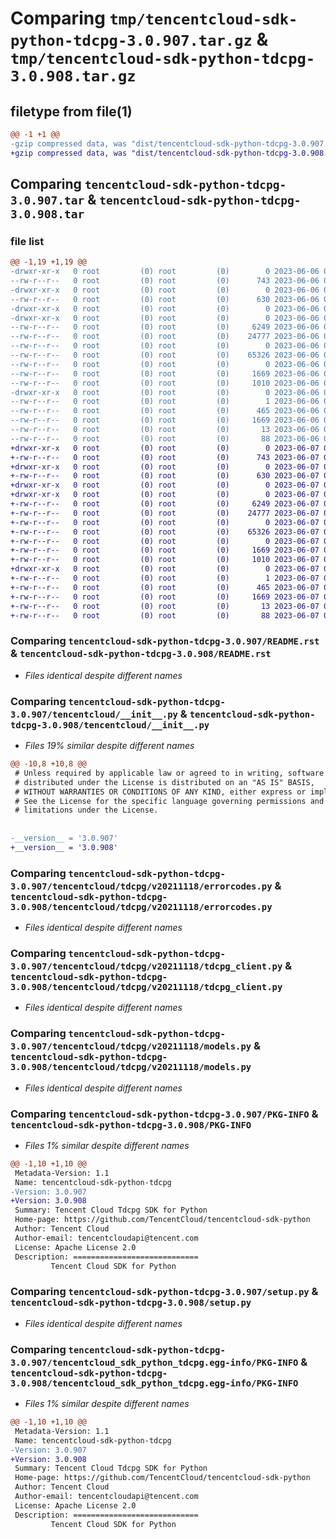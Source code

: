 # Comparing `tmp/tencentcloud-sdk-python-tdcpg-3.0.907.tar.gz` & `tmp/tencentcloud-sdk-python-tdcpg-3.0.908.tar.gz`

## filetype from file(1)

```diff
@@ -1 +1 @@
-gzip compressed data, was "dist/tencentcloud-sdk-python-tdcpg-3.0.907.tar", last modified: Tue Jun  6 02:36:12 2023, max compression
+gzip compressed data, was "dist/tencentcloud-sdk-python-tdcpg-3.0.908.tar", last modified: Wed Jun  7 00:33:27 2023, max compression
```

## Comparing `tencentcloud-sdk-python-tdcpg-3.0.907.tar` & `tencentcloud-sdk-python-tdcpg-3.0.908.tar`

### file list

```diff
@@ -1,19 +1,19 @@
-drwxr-xr-x   0 root         (0) root         (0)        0 2023-06-06 02:36:12.000000 tencentcloud-sdk-python-tdcpg-3.0.907/
--rw-r--r--   0 root         (0) root         (0)      743 2023-06-06 02:36:12.000000 tencentcloud-sdk-python-tdcpg-3.0.907/README.rst
-drwxr-xr-x   0 root         (0) root         (0)        0 2023-06-06 02:36:12.000000 tencentcloud-sdk-python-tdcpg-3.0.907/tencentcloud/
--rw-r--r--   0 root         (0) root         (0)      630 2023-06-06 02:36:12.000000 tencentcloud-sdk-python-tdcpg-3.0.907/tencentcloud/__init__.py
-drwxr-xr-x   0 root         (0) root         (0)        0 2023-06-06 02:36:12.000000 tencentcloud-sdk-python-tdcpg-3.0.907/tencentcloud/tdcpg/
-drwxr-xr-x   0 root         (0) root         (0)        0 2023-06-06 02:36:12.000000 tencentcloud-sdk-python-tdcpg-3.0.907/tencentcloud/tdcpg/v20211118/
--rw-r--r--   0 root         (0) root         (0)     6249 2023-06-06 02:36:12.000000 tencentcloud-sdk-python-tdcpg-3.0.907/tencentcloud/tdcpg/v20211118/errorcodes.py
--rw-r--r--   0 root         (0) root         (0)    24777 2023-06-06 02:36:12.000000 tencentcloud-sdk-python-tdcpg-3.0.907/tencentcloud/tdcpg/v20211118/tdcpg_client.py
--rw-r--r--   0 root         (0) root         (0)        0 2023-06-06 02:36:12.000000 tencentcloud-sdk-python-tdcpg-3.0.907/tencentcloud/tdcpg/v20211118/__init__.py
--rw-r--r--   0 root         (0) root         (0)    65326 2023-06-06 02:36:12.000000 tencentcloud-sdk-python-tdcpg-3.0.907/tencentcloud/tdcpg/v20211118/models.py
--rw-r--r--   0 root         (0) root         (0)        0 2023-06-06 02:36:12.000000 tencentcloud-sdk-python-tdcpg-3.0.907/tencentcloud/tdcpg/__init__.py
--rw-r--r--   0 root         (0) root         (0)     1669 2023-06-06 02:36:12.000000 tencentcloud-sdk-python-tdcpg-3.0.907/PKG-INFO
--rw-r--r--   0 root         (0) root         (0)     1010 2023-06-06 02:36:12.000000 tencentcloud-sdk-python-tdcpg-3.0.907/setup.py
-drwxr-xr-x   0 root         (0) root         (0)        0 2023-06-06 02:36:12.000000 tencentcloud-sdk-python-tdcpg-3.0.907/tencentcloud_sdk_python_tdcpg.egg-info/
--rw-r--r--   0 root         (0) root         (0)        1 2023-06-06 02:36:12.000000 tencentcloud-sdk-python-tdcpg-3.0.907/tencentcloud_sdk_python_tdcpg.egg-info/dependency_links.txt
--rw-r--r--   0 root         (0) root         (0)      465 2023-06-06 02:36:12.000000 tencentcloud-sdk-python-tdcpg-3.0.907/tencentcloud_sdk_python_tdcpg.egg-info/SOURCES.txt
--rw-r--r--   0 root         (0) root         (0)     1669 2023-06-06 02:36:12.000000 tencentcloud-sdk-python-tdcpg-3.0.907/tencentcloud_sdk_python_tdcpg.egg-info/PKG-INFO
--rw-r--r--   0 root         (0) root         (0)       13 2023-06-06 02:36:12.000000 tencentcloud-sdk-python-tdcpg-3.0.907/tencentcloud_sdk_python_tdcpg.egg-info/top_level.txt
--rw-r--r--   0 root         (0) root         (0)       88 2023-06-06 02:36:12.000000 tencentcloud-sdk-python-tdcpg-3.0.907/setup.cfg
+drwxr-xr-x   0 root         (0) root         (0)        0 2023-06-07 00:33:27.000000 tencentcloud-sdk-python-tdcpg-3.0.908/
+-rw-r--r--   0 root         (0) root         (0)      743 2023-06-07 00:33:27.000000 tencentcloud-sdk-python-tdcpg-3.0.908/README.rst
+drwxr-xr-x   0 root         (0) root         (0)        0 2023-06-07 00:33:27.000000 tencentcloud-sdk-python-tdcpg-3.0.908/tencentcloud/
+-rw-r--r--   0 root         (0) root         (0)      630 2023-06-07 00:33:27.000000 tencentcloud-sdk-python-tdcpg-3.0.908/tencentcloud/__init__.py
+drwxr-xr-x   0 root         (0) root         (0)        0 2023-06-07 00:33:27.000000 tencentcloud-sdk-python-tdcpg-3.0.908/tencentcloud/tdcpg/
+drwxr-xr-x   0 root         (0) root         (0)        0 2023-06-07 00:33:27.000000 tencentcloud-sdk-python-tdcpg-3.0.908/tencentcloud/tdcpg/v20211118/
+-rw-r--r--   0 root         (0) root         (0)     6249 2023-06-07 00:33:27.000000 tencentcloud-sdk-python-tdcpg-3.0.908/tencentcloud/tdcpg/v20211118/errorcodes.py
+-rw-r--r--   0 root         (0) root         (0)    24777 2023-06-07 00:33:27.000000 tencentcloud-sdk-python-tdcpg-3.0.908/tencentcloud/tdcpg/v20211118/tdcpg_client.py
+-rw-r--r--   0 root         (0) root         (0)        0 2023-06-07 00:33:27.000000 tencentcloud-sdk-python-tdcpg-3.0.908/tencentcloud/tdcpg/v20211118/__init__.py
+-rw-r--r--   0 root         (0) root         (0)    65326 2023-06-07 00:33:27.000000 tencentcloud-sdk-python-tdcpg-3.0.908/tencentcloud/tdcpg/v20211118/models.py
+-rw-r--r--   0 root         (0) root         (0)        0 2023-06-07 00:33:27.000000 tencentcloud-sdk-python-tdcpg-3.0.908/tencentcloud/tdcpg/__init__.py
+-rw-r--r--   0 root         (0) root         (0)     1669 2023-06-07 00:33:27.000000 tencentcloud-sdk-python-tdcpg-3.0.908/PKG-INFO
+-rw-r--r--   0 root         (0) root         (0)     1010 2023-06-07 00:33:27.000000 tencentcloud-sdk-python-tdcpg-3.0.908/setup.py
+drwxr-xr-x   0 root         (0) root         (0)        0 2023-06-07 00:33:27.000000 tencentcloud-sdk-python-tdcpg-3.0.908/tencentcloud_sdk_python_tdcpg.egg-info/
+-rw-r--r--   0 root         (0) root         (0)        1 2023-06-07 00:33:27.000000 tencentcloud-sdk-python-tdcpg-3.0.908/tencentcloud_sdk_python_tdcpg.egg-info/dependency_links.txt
+-rw-r--r--   0 root         (0) root         (0)      465 2023-06-07 00:33:27.000000 tencentcloud-sdk-python-tdcpg-3.0.908/tencentcloud_sdk_python_tdcpg.egg-info/SOURCES.txt
+-rw-r--r--   0 root         (0) root         (0)     1669 2023-06-07 00:33:27.000000 tencentcloud-sdk-python-tdcpg-3.0.908/tencentcloud_sdk_python_tdcpg.egg-info/PKG-INFO
+-rw-r--r--   0 root         (0) root         (0)       13 2023-06-07 00:33:27.000000 tencentcloud-sdk-python-tdcpg-3.0.908/tencentcloud_sdk_python_tdcpg.egg-info/top_level.txt
+-rw-r--r--   0 root         (0) root         (0)       88 2023-06-07 00:33:27.000000 tencentcloud-sdk-python-tdcpg-3.0.908/setup.cfg
```

### Comparing `tencentcloud-sdk-python-tdcpg-3.0.907/README.rst` & `tencentcloud-sdk-python-tdcpg-3.0.908/README.rst`

 * *Files identical despite different names*

### Comparing `tencentcloud-sdk-python-tdcpg-3.0.907/tencentcloud/__init__.py` & `tencentcloud-sdk-python-tdcpg-3.0.908/tencentcloud/__init__.py`

 * *Files 19% similar despite different names*

```diff
@@ -10,8 +10,8 @@
 # Unless required by applicable law or agreed to in writing, software
 # distributed under the License is distributed on an "AS IS" BASIS,
 # WITHOUT WARRANTIES OR CONDITIONS OF ANY KIND, either express or implied.
 # See the License for the specific language governing permissions and
 # limitations under the License.
 
 
-__version__ = '3.0.907'
+__version__ = '3.0.908'
```

### Comparing `tencentcloud-sdk-python-tdcpg-3.0.907/tencentcloud/tdcpg/v20211118/errorcodes.py` & `tencentcloud-sdk-python-tdcpg-3.0.908/tencentcloud/tdcpg/v20211118/errorcodes.py`

 * *Files identical despite different names*

### Comparing `tencentcloud-sdk-python-tdcpg-3.0.907/tencentcloud/tdcpg/v20211118/tdcpg_client.py` & `tencentcloud-sdk-python-tdcpg-3.0.908/tencentcloud/tdcpg/v20211118/tdcpg_client.py`

 * *Files identical despite different names*

### Comparing `tencentcloud-sdk-python-tdcpg-3.0.907/tencentcloud/tdcpg/v20211118/models.py` & `tencentcloud-sdk-python-tdcpg-3.0.908/tencentcloud/tdcpg/v20211118/models.py`

 * *Files identical despite different names*

### Comparing `tencentcloud-sdk-python-tdcpg-3.0.907/PKG-INFO` & `tencentcloud-sdk-python-tdcpg-3.0.908/PKG-INFO`

 * *Files 1% similar despite different names*

```diff
@@ -1,10 +1,10 @@
 Metadata-Version: 1.1
 Name: tencentcloud-sdk-python-tdcpg
-Version: 3.0.907
+Version: 3.0.908
 Summary: Tencent Cloud Tdcpg SDK for Python
 Home-page: https://github.com/TencentCloud/tencentcloud-sdk-python
 Author: Tencent Cloud
 Author-email: tencentcloudapi@tencent.com
 License: Apache License 2.0
 Description: ============================
         Tencent Cloud SDK for Python
```

### Comparing `tencentcloud-sdk-python-tdcpg-3.0.907/setup.py` & `tencentcloud-sdk-python-tdcpg-3.0.908/setup.py`

 * *Files identical despite different names*

### Comparing `tencentcloud-sdk-python-tdcpg-3.0.907/tencentcloud_sdk_python_tdcpg.egg-info/PKG-INFO` & `tencentcloud-sdk-python-tdcpg-3.0.908/tencentcloud_sdk_python_tdcpg.egg-info/PKG-INFO`

 * *Files 1% similar despite different names*

```diff
@@ -1,10 +1,10 @@
 Metadata-Version: 1.1
 Name: tencentcloud-sdk-python-tdcpg
-Version: 3.0.907
+Version: 3.0.908
 Summary: Tencent Cloud Tdcpg SDK for Python
 Home-page: https://github.com/TencentCloud/tencentcloud-sdk-python
 Author: Tencent Cloud
 Author-email: tencentcloudapi@tencent.com
 License: Apache License 2.0
 Description: ============================
         Tencent Cloud SDK for Python
```

